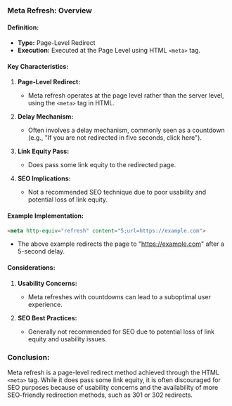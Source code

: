### **Meta Refresh: Overview**

#### **Definition:**
- **Type:** Page-Level Redirect
- **Execution:** Executed at the Page Level using HTML `<meta>` tag.

#### **Key Characteristics:**
1. **Page-Level Redirect:**
   - Meta refresh operates at the page level rather than the server level, using the `<meta>` tag in HTML.

2. **Delay Mechanism:**
   - Often involves a delay mechanism, commonly seen as a countdown (e.g., "If you are not redirected in five seconds, click here").

3. **Link Equity Pass:**
   - Does pass some link equity to the redirected page.

4. **SEO Implications:**
   - Not a recommended SEO technique due to poor usability and potential loss of link equity.

#### **Example Implementation:**
```html
<meta http-equiv="refresh" content="5;url=https://example.com">
```
   - The above example redirects the page to "https://example.com" after a 5-second delay.

#### **Considerations:**
1. **Usability Concerns:**
   - Meta refreshes with countdowns can lead to a suboptimal user experience.

2. **SEO Best Practices:**
   - Generally not recommended for SEO due to potential loss of link equity and usability issues.

### **Conclusion:**
Meta refresh is a page-level redirect method achieved through the HTML `<meta>` tag. While it does pass some link equity, it is often discouraged for SEO purposes because of usability concerns and the availability of more SEO-friendly redirection methods, such as 301 or 302 redirects.